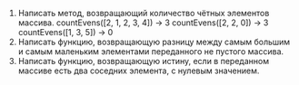 1. Написать метод, возвращающий количество чётных элементов массива. 
    countEvens([2, 1, 2, 3, 4]) → 3 countEvens([2, 2, 0]) → 3 countEvens([1, 3, 5]) → 0
2. Написать функцию, возвращающую разницу между самым большим и самым
    маленьким элементами переданного не пустого массива.
3. Написать функцию, возвращающую истину, если в переданном массиве
    есть два соседних элемента, с нулевым значением.